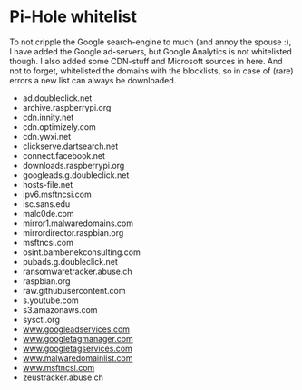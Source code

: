 # Pi-Hole whitelist

To not cripple the Google search-engine to much (and annoy the spouse :), I have added the Google ad-servers, but Google Analytics is not whitelisted though. I also added some CDN-stuff and Microsoft sources in here. And not to forget, whitelisted the domains with the blocklists, so in case of (rare) errors a new list can always be downloaded.

- ad.doubleclick.net
- archive.raspberrypi.org
- cdn.innity.net
- cdn.optimizely.com
- cdn.ywxi.net
- clickserve.dartsearch.net
- connect.facebook.net
- downloads.raspberrypi.org
- googleads.g.doubleclick.net
- hosts-file.net
- ipv6.msftncsi.com
- isc.sans.edu
- malc0de.com
- mirror1.malwaredomains.com
- mirrordirector.raspbian.org
- msftncsi.com
- osint.bambenekconsulting.com
- pubads.g.doubleclick.net
- ransomwaretracker.abuse.ch
- raspbian.org
- raw.githubusercontent.com
- s.youtube.com
- s3.amazonaws.com
- sysctl.org
- www.googleadservices.com
- www.googletagmanager.com
- www.googletagservices.com
- www.malwaredomainlist.com
- www.msftncsi.com
- zeustracker.abuse.ch
